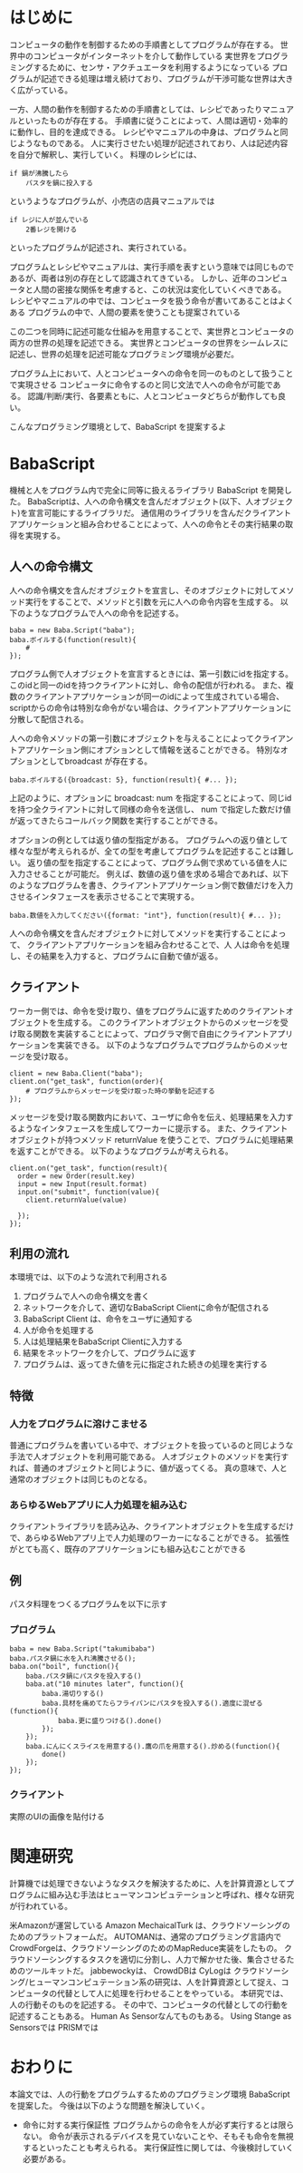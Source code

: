 # はじめに
コンピュータの動作を制御するための手順書としてプログラムが存在する。
世界中のコンピュータがインターネットを介して動作している
実世界をプログラミングするために、センサ・アクチュエータを利用するようになっている
プログラムが記述できる処理は増え続けており、プログラムが干渉可能な世界は大きく広がっている。

一方、人間の動作を制御するための手順書としては、レシピであったりマニュアルといったものが存在する。
手順書に従うことによって、人間は適切・効率的に動作し、目的を達成できる。
レシピやマニュアルの中身は、プログラムと同じようなものである。
人に実行させたい処理が記述されており、人は記述内容を自分で解釈し、実行していく。
料理のレシピには、

	if 鍋が沸騰したら
		パスタを鍋に投入する
		
というようなプログラムが、小売店の店員マニュアルでは

	if レジに人が並んでいる
		2番レジを開ける

といったプログラムが記述され、実行されている。

プログラムとレシピやマニュアルは、実行手順を表すという意味では同じものであるが、両者は別の存在として認識されてきている。
しかし、近年のコンピュータと人間の密接な関係を考慮すると、この状況は変化していくべきである。
レシピやマニュアルの中では、コンピュータを扱う命令が書いてあることはよくある
プログラムの中で、人間の要素を使うことも提案されている

この二つを同時に記述可能な仕組みを用意することで、実世界とコンピュータの両方の世界の処理を記述できる。
実世界とコンピュータの世界をシームレスに記述し、世界の処理を記述可能なプログラミング環境が必要だ。

プログラム上において、人とコンピュータへの命令を同一のものとして扱うことで実現させる
コンピュータに命令するのと同じ文法で人への命令が可能である。
認識/判断/実行、各要素ともに、人とコンピュータどちらが動作しても良い。

こんなプログラミング環境として、BabaScript を提案するよ

# BabaScript
機械と人をプログラム内で完全に同等に扱えるライブラリ BabaScript を開発した。
BabaScriptは、人への命令構文を含んだオブジェクト(以下、人オブジェクト)を宣言可能にするライブラリだ。
通信用のライブラリを含んだクライアントアプリケーションと組み合わせることによって、人への命令とその実行結果の取得を実現する。

## 人への命令構文
人への命令構文を含んだオブジェクトを宣言し、そのオブジェクトに対してメソッド実行をすることで、メソッドと引数を元に人への命令内容を生成する。
以下のようなプログラムで人への命令を記述する。
	
	baba = new Baba.Script("baba");
	baba.ボイルする(function(result){
		#
	});

プログラム側で人オブジェクトを宣言するときには、第一引数にidを指定する。
このidと同一のidを持つクライアントに対し、命令の配信が行われる。
また、複数のクライアントアプリケーションが同一のidによって生成されている場合、scriptからの命令は特別な命令がない場合は、クライアントアプリケーションに分散して配信される。


人への命令メソッドの第一引数にオブジェクトを与えることによってクライアントアプリケーション側にオプションとして情報を送ることができる。
特別なオプションとしてbroadcast が存在する。

	baba.ボイルする({broadcast: 5}, function(result){ #... });

上記のように、オプションに broadcast: num を指定することによって、同じidを持つ全クライアントに対して同様の命令を送信し、 num で指定した数だけ値が返ってきたらコールバック関数を実行することができる。

オプションの例としては返り値の型指定がある。
プログラムへの返り値として様々な型が考えられるが、全ての型を考慮してプログラムを記述することは難しい。
返り値の型を指定することによって、プログラム側で求めている値を人に入力させることが可能だ。
例えば、数値の返り値を求める場合であれば、以下のようなプログラムを書き、クライアントアプリケーション側で数値だけを入力させるインタフェースを表示させることで実現する。

	baba.数値を入力してください({format: "int"}, function(result){ #... });

人への命令構文を含んだオブジェクトに対してメソッドを実行することによって、
クライアントアプリケーションを組み合わせることで、人
人は命令を処理し、その結果を入力すると、プログラムに自動で値が返る。

## クライアント

ワーカー側では、命令を受け取り、値をプログラムに返すためのクライアントオブジェクトを生成する。
このクライアントオブジェクトからのメッセージを受け取る関数を実装することによって、プログラマ側で自由にクライアントアプリケーションを実装できる。
以下のようなプログラムでプログラムからのメッセージを受け取る。

	client = new Baba.Client("baba");
	client.on("get_task", function(order){
		# プログラムからメッセージを受け取った時の挙動を記述する
	});
	

メッセージを受け取る関数内において、ユーザに命令を伝え、処理結果を入力するようなインタフェースを生成してワーカーに提示する。
また、クライアントオブジェクトが持つメソッド returnValue を使うことで、プログラムに処理結果を返すことができる。
以下のようなプログラムが考えられる。

	client.on("get_task", function(result){
	  order = new Order(result.key)
	  input = new Input(result.format)
	  input.on("submit", function(value){
	    client.returnValue(value)
	    	    
	  });  
	});
	
## 利用の流れ
本環境では、以下のような流れで利用される

1. プログラムで人への命令構文を書く
2. ネットワークを介して、適切なBabaScript Clientに命令が配信される
3. BabaScript Client は、命令をユーザに通知する
4. 人が命令を処理する
5. 人は処理結果をBabaScript Clientに入力する
6. 結果をネットワークを介して、プログラムに返す
7. プログラムは、返ってきた値を元に指定された続きの処理を実行する


## 特徴
### 人力をプログラムに溶けこませる
普通にプログラムを書いている中で、オブジェクトを扱っているのと同じような手法で人オブジェクトを利用可能である。
人オブジェクトのメソッドを実行すれば、普通のオブジェクトと同じように、値が返ってくる。
真の意味で、人と通常のオブジェクトは同じものとなる。

### あらゆるWebアプリに人力処理を組み込む
クライアントライブラリを読み込み、クライアントオブジェクトを生成するだけで、あらゆるWebアプリ上で人力処理のワーカーになることができる。
拡張性がとても高く、既存のアプリケーションにも組み込むことができる

## 例
パスタ料理をつくるプログラムを以下に示す

### プログラム

	baba = new Baba.Script("takumibaba")
	baba.パスタ鍋に水を入れ沸騰させる();
	baba.on("boil", function(){
		baba.パスタ鍋にパスタを投入する()
		baba.at("10 minutes later", function(){
			baba.湯切りする()
			baba.具材を痛めてたらフライパンにパスタを投入する().適度に混ぜる(function(){
				baba.更に盛りつける().done()
			});
		});
		baba.にんにくスライスを用意する().鷹の爪を用意する().炒める(function(){
			done()
		});		
	});
	
### クライアント
実際のUIの画像を貼付ける


# 関連研究
計算機では処理できないようなタスクを解決するために、人を計算資源としてプログラムに組み込む手法はヒューマンコンピュテーションと呼ばれ、様々な研究が行われている。

米Amazonが運営している Amazon MechaicalTurk は、クラウドソーシングのためのプラットフォームだ。
AUTOMANは、通常のプログラミング言語内で
CrowdForgeは、クラウドソーシングのためのMapReduce実装をしたもの。
クラウドソーシングするタスクを適切に分割し、人力で解かせた後、集合させるためのツールキットだ。
jabbewockyは、
CrowdDBは
CyLogは
クラウドソーシング/ヒューマンコンピュテーション系の研究は、人を計算資源として捉え、コンピュータの代替として人に処理を行わせることをやっている。
本研究では、人の行動そのものを記述する。
その中で、コンピュータの代替としての行動を記述することもある。
Human As Sensorなんてものもある。
Using Stange as Sensorsでは
PRISMでは

# おわりに
本論文では、人の行動をプログラムするためのプログラミング環境 BabaScript を提案した。
今後は以下のような問題を解決していく。
- 命令に対する実行保証性
プログラムからの命令を人が必ず実行するとは限らない。
命令が表示されるデバイスを見ていないことや、そもそも命令を無視するといったことも考えられる。
実行保証性に関しては、今後検討していく必要がある。


